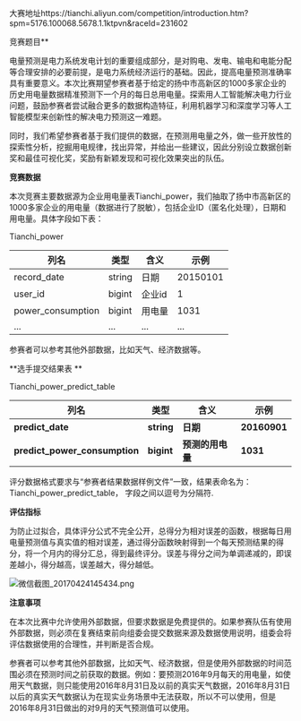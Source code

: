 大赛地址https://tianchi.aliyun.com/competition/introduction.htm?spm=5176.100068.5678.1.1ktpvn&raceId=231602

竞赛题目**

电量预测是电力系统发电计划的重要组成部分，是对购电、发电、输电和电能分配等合理安排的必要前提，是电力系统经济运行的基础。因此，提高电量预测准确率具有重要意义。本次比赛期望参赛者基于给定的扬中市高新区的1000多家企业的历史用电量数据精准预测下一个月的每日总用电量。探索用人工智能解决电力行业问题，鼓励参赛者尝试融合更多的数据构造特征，利用机器学习和深度学习等人工智能模型来创新性的解决电力预测这一难题。

同时，我们希望参赛者基于我们提供的数据，在预测用电量之外，做一些开放性的探索性分析，挖掘用电规律，找出异常，并给出一些建议，因此分别设立数据创新奖和最佳可视化奖，奖励有新颖发现和可视化效果突出的队伍。

**竞赛数据**

本次竞赛主要数据源为企业用电量表Tianchi_power，我们抽取了扬中市高新区的1000多家企业的用电量（数据进行了脱敏），包括企业ID（匿名化处理），日期和用电量。具体字段如下表：

Tianchi_power

| 列名                | 类型     | 含义   | 示例       |
| ----------------- | ------ | ---- | -------- |
| record_date       | string | 日期   | 20150101 |
| user_id           | bigint | 企业id | 1        |
| power_consumption | bigint | 用电量  | 1031     |
| ...               | ...    | ...  | ...      |

参赛者可以参考其他外部数据，比如天气、经济数据等。

**选手提交结果表 **

Tianchi_power_predict_table

| **列名**                        | **类型**     | **含义**     | **示例**       |
| ----------------------------- | ---------- | ---------- | ------------ |
| **predict_date**              | **string** | **日期**     | **20160901** |
| **predict_power_consumption** | **bigint** | **预测的用电量** | **1031**     |

评分数据格式要求与“参赛者结果数据样例文件”一致，结果表命名为：Tianchi_power_predict_table， 字段之间以逗号为分隔符.

**评估指标**

为防止过拟合，具体评分公式不完全公开，总得分为相对误差的函数，根据每日用电量预测值与真实值的相对误差，通过得分函数映射得到一个每天预测结果的得分，将一个月内的得分汇总，得到最终评分。误差与得分之间为单调递减的，即误差越小，得分越高，误差越大，得分越低。

 ![微信截图_20170424145434.png](https://work.alibaba-inc.com/aliwork_tfs/g01_alibaba-inc_com/tfscom/TB1vGo4QFXXXXcuaXXXXXXXXXXX.tfsprivate.png)

**注意事项**

在本次比赛中允许使用外部数据，但要求数据是免费提供的。如果参赛队伍有使用外部数据，则必须在复赛结束前向组委会提交数据来源及数据使用说明，组委会将评估数据使用的合理性，并判断是否合规。

参赛者可以参考其他外部数据，比如天气、经济数据，但是使用外部数据的时间范围必须在预测时间之前获取的数据。例如：要预测2016年9月每天的用电量，如使用天气数据，则只能使用2016年8月31日及以前的真实天气数据，2016年8月31日以后的真实天气数据认为在现实业务场景中无法获取，所以不可以使用，但是2016年8月31日做出的对9月的天气预测值可以使用。